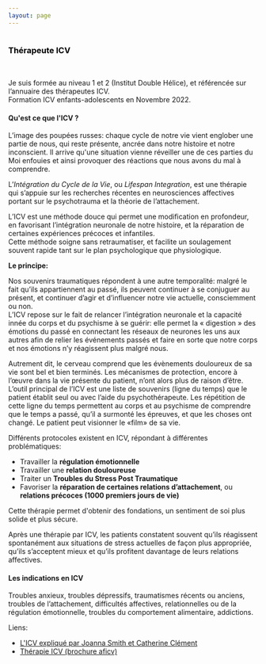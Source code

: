 ```yaml
---
layout: page
---
```

<div class="container-img" id="at-header">
  <img class="image" id="icv-img" src="" />
</div>
<div  class="container-article">
<div> 
  <h3 style="color:black;text-align: left">Thérapeute ICV</h3>
  <br />
</div>


<p>
Je suis formée au niveau 1 et 2 (Institut Double Hélice), et référencée sur l’annuaire des thérapeutes ICV.<br>
Formation ICV enfants-adolescents en Novembre 2022.
</p>
<h4>Qu'est ce que l'ICV ?</h4>
<p>
L’image des poupées russes: chaque cycle de notre vie vient englober une partie de nous, qui reste présente, ancrée dans notre histoire et notre inconscient. Il arrive qu'une situation vienne réveiller une de ces parties du Moi enfouies et ainsi provoquer des réactions que nous avons du mal à comprendre.
</p>
<p>
L’<i>Intégration du Cycle de la Vie</i>, ou <i>Lifespan Integration</i>, est une thérapie qui s’appuie sur les recherches récentes en neurosciences affectives portant sur le psychotrauma et la théorie de l’attachement.
</p>
<p>
L’ICV est une méthode douce qui permet une modification en profondeur, en favorisant l’intégration neuronale de notre histoire, et la réparation de certaines expériences précoces et infantiles.<br>
Cette méthode soigne sans retraumatiser, et facilite un soulagement souvent rapide tant sur le plan psychologique que physiologique.
</p>
<p>
<b>Le principe:</b>
</p>
<p>
Nos souvenirs traumatiques répondent à une autre temporalité: malgré le fait qu’ils appartiennent au passé, ils peuvent continuer à se conjuguer au présent, et continuer d’agir et d’influencer notre vie actuelle, consciemment ou non.<br>
L’ICV repose sur le fait de relancer l’intégration neuronale et la capacité innée du corps et du psychisme à se guérir: elle permet la « digestion » des émotions du passé en connectant les réseaux de neurones les uns aux autres afin de relier les événements passés et faire en sorte que notre corps et nos émotions n’y réagissent plus malgré nous.
</p>
<p>
Autrement dit, le cerveau comprend que les évènements douloureux de sa vie sont bel et bien terminés. Les mécanismes de protection, encore à l’œuvre dans la vie présente du patient, n’ont alors plus de raison d’être.<br>
L’outil principal de l’ICV est une liste de souvenirs (ligne du temps) que le patient établit seul ou avec l’aide du psychothérapeute. Les répétition de cette ligne du temps permettent au corps et au psychisme de comprendre que le temps a passé, qu’il a surmonté les épreuves, et que les choses ont changé. Le patient peut visionner le «film» de sa vie.
</p>
<p>
Différents protocoles existent en ICV, répondant à différentes problématiques:
</p>
<ul>
  <li>Travailler la <b>régulation émotionnelle</b></li>
  <li>Travailler une <b>relation douloureuse</b></li>
  <li>Traiter un <b>Troubles du Stress Post Traumatique</b></li>
  <li>Favoriser la <b>réparation de certaines relations d’attachement</b>, ou <b>relations précoces (1000 premiers jours de vie)</b></li>
</ul>
<p>
Cette thérapie permet d'obtenir des fondations, un sentiment de soi plus solide et plus sécure.
</p>
<p>
Après une thérapie par ICV, les patients constatent souvent qu’ils réagissent spontanément aux situations de stress actuelles de façon plus appropriée, qu’ils s’acceptent mieux et qu’ils profitent davantage de leurs relations affectives.
</p>
<h4>Les indications en ICV</h4>
<p>
Troubles anxieux, troubles dépressifs, traumatismes récents ou anciens, troubles de l’attachement, difficultés affectives, relationnelles ou de la régulation émotionnelle, troubles du comportement alimentaire, addictions.
</p>
<p>
Liens:
</p>
<ul>
  <li><a target="_blank" href="https://www.youtube.com/watch?v=Mipl5l8WZP4">L'ICV expliqué par Joanna Smith et Catherine Clément</a></li>
  <li><a target="_blank" href="http://aficv.com/wp-content/uploads/2018/05/brochure-icv.pdf">Thérapie ICV (brochure aficv)</a></li>
</ul>
</div>

